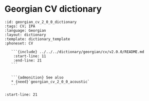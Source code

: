 
# Georgian CV dictionary

``````{dictionary} Georgian CV dictionary
:id: georgian_cv_2_0_0_dictionary
:tags: CV; IPA
:language: Georgian
:layout: dictionary
:template: dictionary_template
:phoneset: CV

   ```{include} ../../../dictionary/georgian/cv/v2.0.0/README.md
    :start-line: 11
    :end-line: 21
   ```


   ```{admonition} See also
   * {need}`georgian_cv_2_0_0_acoustic`
   ```

``````

```{include} ../../../dictionary/georgian/cv/v2.0.0/README.md
:start-line: 21
```
